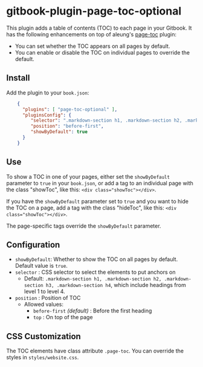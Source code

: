# gitbook-plugin-page-toc-optional

This plugin adds a table of contents (TOC) to each page in your Gitbook.
It has the following enhancements on top of aleung's [page-toc](https://github.com/aleung/gitbook-plugin-page-toc) plugin:
- You can set whether the TOC appears on all pages by default.
- You can enable or disable the TOC on individual pages to override the default.

## Install

Add the plugin to your `book.json`:

``` json
    {
      "plugins": [ "page-toc-optional" ],
      "pluginsConfig": {
         "selector": ".markdown-section h1, .markdown-section h2, .markdown-section h3, .markdown-section h4",
         "position": "before-first",
         "showByDefault": true
      }
    }
```

## Use

To show a TOC in one of your pages, either set the `showByDefault` parameter to `true` in your `book.json`, or add a tag to an individual page with the class "showToc", like this: `<div class="showToc"></div>`.

If you have the `showByDefault` parameter set to `true` and you want to hide the TOC on a page, add a tag with the class "hideToc", like this: `<div class="showToc"></div>`.

The page-specific tags override the `showByDefault` parameter.

## Configuration

- `showByDefault`: Whether to show the TOC on all pages by default.
Default value is `true`.
- `selector` : CSS selector to select the elements to put anchors on
  - Default: `.markdown-section h1, .markdown-section h2, .markdown-section h3, .markdown-section h4`,
    which include headings from level 1 to level 4.
- `position` : Position of TOC
  - Allowed values:
    - `before-first` _(default)_ : Before the first heading
    - `top` : On top of the page

## CSS Customization

The TOC elements have class attribute `.page-toc`. You can override the styles in `styles/website.css`.
